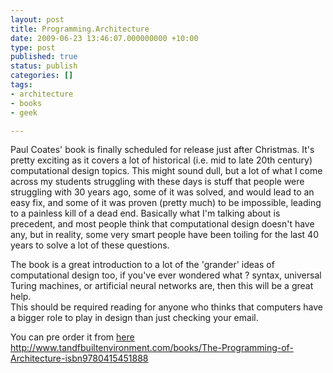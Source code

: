```yaml
---
layout: post
title: Programming.Architecture
date: 2009-06-23 13:46:07.000000000 +10:00
type: post
published: true
status: publish
categories: []
tags:
- architecture
- books
- geek

---
```

<p>Paul Coates' book is finally scheduled for release just after Christmas. It's pretty exciting as it covers a lot of historical (i.e. mid to late 20th century) computational design topics. This might sound dull, but a lot of what I come across my students struggling with these days is stuff that people were struggling with 30 years ago, some of it was solved, and would lead to an easy fix, and some of it was proven (pretty much) to be impossible, leading to a painless kill of a dead end. Basically what I'm talking about is precedent, and most people think that computational design doesn't have any, but in reality, some very smart people have been toiling for the last 40 years to solve a lot of these questions.</p>
<p>The book is a great introduction to a lot of the 'grander' ideas of computational design too, if you've ever wondered what ? syntax, universal Turing machines, or artificial neural networks are, then this will be a great help.<br />
This should be required reading for anyone who thinks that computers have a bigger role to play in design than just checking your email.</p>
<p>You can pre order it from <a href="http://www.tandfbuiltenvironment.com/books/The-Programming-of-Architecture-isbn9780415451888">here<br />
http://www.tandfbuiltenvironment.com/books/The-Programming-of-Architecture-isbn9780415451888 </a></p>
